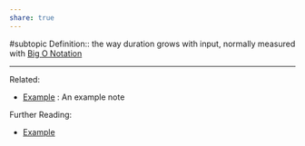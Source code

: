 ```yaml
---
share: true
---
```


#subtopic 
Definition:: the way duration grows with input, normally measured with [Big O Notation](./Big%20O%20Notation.md)

---
Related:
- [Example](./Example.md) : An example note

Further Reading:
- [Example](./Example.md)
